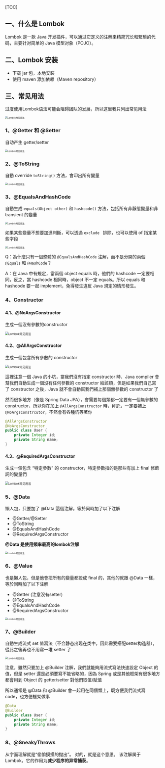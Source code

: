 [TOC]

## 一、什么是 Lombok

Lombok 是一款 Java 开发插件，可以通过它定义的注解来精简冗长和繁琐的代码，主要针对简单的 Java 模型对象（POJO）。



## 二、Lombok 安装

- 下载 jar 包，本地安装
- 使用 maven 添加依赖（Maven repository）



## 三、常见用法

过度使用Lombok语法可能会阻碍团队的发展，所以这里我只列出常见用法

<img src="./img/1/2.png" alt="Lombok常见用法" style="zoom: 50%;" />

### 1、@Getter 和 @Setter

自动产生 getter/setter

<img src="./img/1/3.png" alt="Lombok常见用法" style="zoom: 50%;" />

### 2、@ToString

自動 override `toString()` 方法，會印出所有變量

<img src="./img/1/4.png" alt="Lombok常见用法" style="zoom: 50%;" />

### 3、@EqualsAndHashCode

自動生成 `equals(Object other)` 和 `hashcode()` 方法，包括所有非靜態變量和非 transient 的變量

<img src="./img/1/5.png" alt="Lombok常见用法" style="zoom: 50%;" />

如果某些變量不想要加進判斷，可以透過 `exclude ` 排除，也可以使用 of 指定某些字段

<img src="./img/1/6.png" alt="Lombok常见用法" style="zoom: 50%;" />

Q：為什麼只有一個整體的 `@EqualsAndHashCode` 注解，而不是分開的兩個 `@Equals` 和 `@HashCode`？

A：在 Java 中有規定，當兩個 object equals 時，他們的 hashcode 一定要相同，反之，當 hashcode 相同時，object 不一定 equals。所以 equals 和 hashcode 要一起 implement，免得發生違反 Java 規定的情形發生。

### 4、Constructor

#### 4.1、@NoArgsConstructor

生成一個沒有參數的constructor

<img src="./img/1/7.png" alt="Lombok常见用法" style="zoom: 67%;" />



#### 4.2、@AllArgsConstructor

生成一個包含所有參數的 constructor

<img src="./img/1/8.png" alt="Lombok常见用法" style="zoom: 67%;" />

這裡注意一個 Java 的小坑，當我們沒有指定 constructor 時，Java compiler 會幫我們自動生成一個沒有任何參數的 constructor 給該類，但是如果我們自己寫了 constructor 之後，Java 就不會自動幫我們補上那個無參數的 constructor 了

然而很多地方（像是 Spring Data JPA），會需要每個類都一定要有一個無參數的 constructor，所以你在加上 `@AllArgsConstructor` 時，拜託，一定要補上 `@NoArgsConstrcutor`，不然會有各種坑等著你

```java
@AllArgsConstructor
@NoArgsConstructor
public class User {
    private Integer id;
    private String name;
}
```



#### 4.3、@RequiredArgsConstructor

生成一個包含 “特定參數” 的 constructor，特定參數指的是那些有加上 final 修飾詞的變量們

<img src="./img/1/9.png" alt="Lombok常见用法" style="zoom: 67%;" />

### 5、@Data

懶人包，只要加了 @Data 這個注解，等於同時加了以下注解

- @Getter/@Setter
- @ToString
- @EqualsAndHashCode
- @RequiredArgsConstructor

**@Data 是使用頻率最高的lombok注解**

<img src="./img/1/10.png" alt="Lombok常见用法" style="zoom: 50%;" />

### 6、@Value

也是懶人包，但是他會把所有的變量都設成 final 的，其他的就跟 @Data 一樣，等於同時加了以下注解

- @Getter (注意沒有setter)
- @ToString
- @EqualsAndHashCode
- @RequiredArgsConstructor

<img src="./img/1/11.png" alt="Lombok常见用法" style="zoom: 50%;" />

### 7、@Builder

自動生成流式 set 值寫法（不会静态出现在类中，因此需要搭配setter构造器），從此之後再也不用寫一堆 setter 了

<img src="./img/1/12.png" alt="Lombok常见用法" style="zoom: 50%;" />

注意，雖然只要加上 @Builder 注解，我們就能夠用流式寫法快速設定 Object 的值，但是 setter 還是必須要寫不能省略的，因為 Spring 或是其他框架有很多地方都會用到 Object 的 getter/setter 對他們取值/賦值

所以通常是 @Data 和 @Builder 會一起用在同個類上，既方便我們流式寫 code，也方便框架做事

```java
@Data
@Builder
public class User {
    private Integer id;
    private String name;
}
```



### 8、@SneakyThrows

从字面理解就是“偷偷摸摸的抛出”。 对的，就是这个意思。 该注解属于Lombok，它的作用为**减少程序的异常捕获**。


